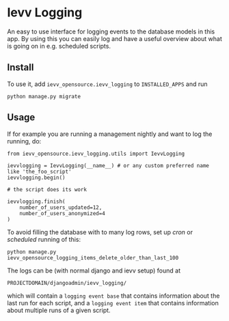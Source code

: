 # Ievv Logging 

An easy to use interface for logging events to the database models in this app. By using this you can easily log and have a useful overview about what
is going on in e.g. scheduled scripts.

## Install

To use it, add `ievv_opensource.ievv_logging` to `INSTALLED_APPS` and run 

    python manage.py migrate

## Usage

If for example you are running a management nightly and want to log the running, do:

    from ievv_opensource.ievv_logging.utils import IevvLogging

    ievvlogging = IevvLogging(__name__) # or any custom preferred name like 'the_foo_script'
    ievvlogging.begin()

    # the script does its work

    ievvlogging.finish(
        number_of_users_updated=12,
        number_of_users_anonymized=4
    )

To avoid filling the database with to many log rows, set up *cron* or *scheduled* running of this:

    python manage.py ievv_opensource_logging_items_delete_older_than_last_100
    
The logs can be (with normal django and ievv setup) found at

    PROJECTDOMAIN/djangoadmin/ievv_logging/
    
which will contain a `logging event base` that contains information about the last run for each script, 
and a `logging event item` that contains information about multiple runs of 
a given script.  
